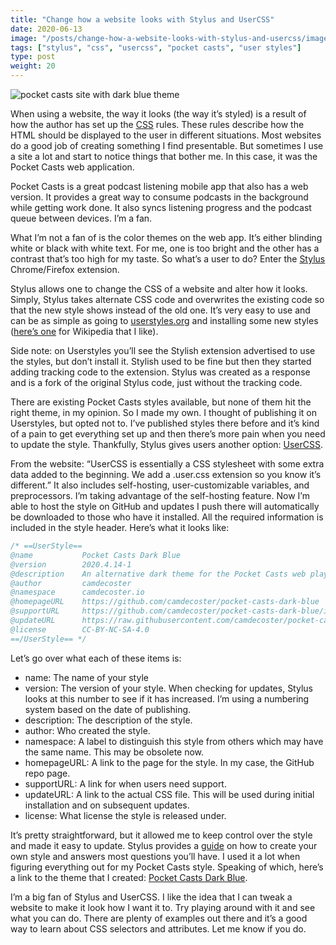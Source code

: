 ```yaml
---
title: "Change how a website looks with Stylus and UserCSS"
date: 2020-06-13
image: "/posts/change-how-a-website-looks-with-stylus-and-usercss/images/pocket-casts-dark-blue.png"
tags: ["stylus", "css", "usercss", "pocket casts", "user styles"]
type: post
weight: 20
---
```


![pocket casts site with dark blue theme](/posts/change-how-a-website-looks-with-stylus-and-usercss/images/pocket-casts-dark-blue.png)

When using a website, the way it looks (the way it’s styled) is a result of how the author has set up the [CSS](https://developer.mozilla.org/en-US/docs/Web/CSS) rules. These rules describe how the HTML should be displayed to the user in different situations. Most websites do a good job of creating something I find presentable. But sometimes I use a site a lot and start to notice things that bother me. In this case, it was the Pocket Casts web application.

Pocket Casts is a great podcast listening mobile app that also has a web version. It provides a great way to consume podcasts in the background while getting work done. It also syncs listening progress and the podcast queue between devices. I’m a fan.

What I’m not a fan of is the color themes on the web app. It’s either blinding white or black with white text. For me, one is too bright and the other has a contrast that’s too high for my taste. So what’s a user to do? Enter the [Stylus](https://add0n.com/stylus.html) Chrome/Firefox extension.

Stylus allows one to change the CSS of a website and alter how it looks. Simply, Stylus takes alternate CSS code and overwrites the existing code so that the new style shows instead of the old one. It’s very easy to use and can be as simple as going to [userstyles.org](https://userstyles.org/) and installing some new styles ([here’s one](https://userstyles.org/styles/113617/wikipedia-1911-dark) for Wikipedia that I like).

Side note: on Userstyles you’ll see the Stylish extension advertised to use the styles, but don’t install it. Stylish used to be fine but then they started adding tracking code to the extension. Stylus was created as a response and is a fork of the original Stylus code, just without the tracking code.

There are existing Pocket Casts styles available, but none of them hit the right theme, in my opinion. So I made my own. I thought of publishing it on Userstyles, but opted not to. I’ve published styles there before and it’s kind of a pain to get everything set up and then there’s more pain when you need to update the style. Thankfully, Stylus gives users another option: [UserCSS](https://github.com/openstyles/stylus/wiki/Usercss).

From the website: “UserCSS is essentially a CSS stylesheet with some extra data added to the beginning. We add a .user.css extension so you know it’s different.” It also includes self-hosting, user-customizable variables, and preprocessors. I’m taking advantage of the self-hosting feature. Now I’m able to host the style on GitHub and updates I push there will automatically be downloaded to those who have it installed. All the required information is included in the style header. Here’s what it looks like:
```css
/* ==UserStyle==
@name           Pocket Casts Dark Blue
@version        2020.4.14-1
@description    An alternative dark theme for the Pocket Casts web player
@author         camdecoster
@namespace      camdecoster.io
@homepageURL    https://github.com/camdecoster/pocket-casts-dark-blue
@supportURL     https://github.com/camdecoster/pocket-casts-dark-blue/issues
@updateURL      https://raw.githubusercontent.com/camdecoster/pocket-casts-dark-blue/master/pocket-casts-dark-blue.user.css
@license        CC-BY-NC-SA-4.0
==/UserStyle== */
```

Let’s go over what each of these items is:
* name: The name of your style
* version: The version of your style. When checking for updates, Stylus looks at this number to see if it has increased. I’m using a numbering system based on the date of publishing.
* description: The description of the style.
* author: Who created the style.
* namespace: A label to distinguish this style from others which may have the same name. This may be obsolete now.
* homepageURL: A link to the page for the style. In my case, the GitHub repo page.
* supportURL: A link for when users need support.
* updateURL: A link to the actual CSS file. This will be used during initial installation and on subsequent updates.
* license: What license the style is released under.

It’s pretty straightforward, but it allowed me to keep control over the style and made it easy to update. Stylus provides a [guide](https://github.com/openstyles/stylus/wiki/Writing-styles) on how to create your own style and answers most questions you’ll have. I used it a lot when figuring everything out for my Pocket Casts style. Speaking of which, here’s a link to the theme that I created: [Pocket Casts Dark Blue](https://github.com/camdecoster/pocket-casts-dark-blue).

I’m a big fan of Stylus and UserCSS. I like the idea that I can tweak a website to make it look how I want it to. Try playing around with it and see what you can do. There are plenty of examples out there and it’s a good way to learn about CSS selectors and attributes. Let me know if you do.








